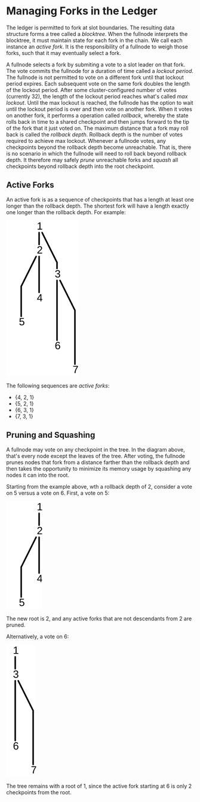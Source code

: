 # Managing Forks in the Ledger

The ledger is permitted to fork at slot boundaries. The resulting data
structure forms a tree called a *blocktree*. When the fullnode interprets the
blocktree, it must maintain state for each fork in the chain. We call each
instance an *active fork*.  It is the responsibility of a fullnode to weigh
those forks, such that it may eventually select a fork.

A fullnode selects a fork by submiting a vote to a slot leader on that fork.
The vote commits the fullnode for a duration of time called a *lockout period*.
The fullnode is not permitted to vote on a different fork until that lockout
period expires. Each subsequent vote on the same fork doubles the length of the
lockout period. After some cluster-configured number of votes (currently 32),
the length of the lockout period reaches what's called *max lockout*. Until the
max lockout is reached, the fullnode has the option to wait until the lockout
period is over and then vote on another fork. When it votes on another fork, it
performs a operation called *rollback*, whereby the state rolls back in time to
a shared checkpoint and then jumps forward to the tip of the fork that it just
voted on. The maximum distance that a fork may roll back is called the
*rollback depth*. Rollback depth is the number of votes required to achieve
max lockout. Whenever a fullnode votes, any checkpoints beyond the rollback
depth become unreachable. That is, there is no scenario in which the fullnode
will need to roll back beyond rollback depth. It therefore may safely *prune*
unreachable forks and *squash* all checkpoints beyond rollback depth into the
root checkpoint.

## Active Forks

An active fork is as a sequence of checkpoints that has a length at least one
longer than the rollback depth. The shortest fork will have a length exactly
one longer than the rollback depth.  For example:

<img alt="Forks" src="img/forks.svg" class="center"/>

The following sequences are *active forks*:

* {4, 2, 1}
* {5, 2, 1}
* {6, 3, 1}
* {7, 3, 1}

## Pruning and Squashing

A fullnode may vote on any checkpoint in the tree.  In the diagram above,
that's every node except the leaves of the tree.  After voting, the fullnode
prunes nodes that fork from a distance farther than the rollback depth and then
takes the opportunity to minimize its memory usage by squashing any nodes it
can into the root.

Starting from the example above, wth a rollback depth of 2, consider a vote on
5 versus a vote on 6. First, a vote on 5:

<img alt="Forks after pruning" src="img/forks-pruned.svg" class="center"/>

The new root is 2, and any active forks that are not descendants from 2 are
pruned.

Alternatively, a vote on 6:

<img alt="Forks" src="img/forks-pruned2.svg" class="center"/>

The tree remains with a root of 1, since the active fork starting at 6 is only
2 checkpoints from the root.
